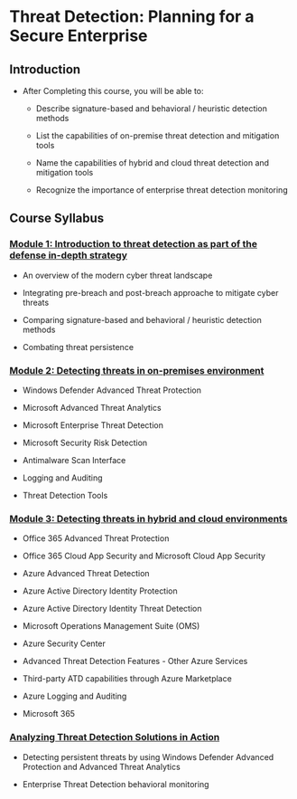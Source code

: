 # **Threat Detection: Planning for a Secure Enterprise**

## **Introduction**

* After Completing this course, you will be able to:

  * Describe signature-based and behavioral / heuristic detection methods
  
  * List the capabilities of on-premise threat detection and mitigation tools
  
  * Name the capabilities of hybrid and cloud threat detection and mitigation tools
  
  * Recognize the importance of enterprise threat detection monitoring
  
## **Course Syllabus**

### **[Module 1: Introduction to threat detection as part of the defense in-depth strategy](https://docs.google.com/document/d/1RT6lri8DYLGffd0EdhxQzBC5bbBWbrnS3kXHqBUc2iY/edit?usp=sharing)**

* An overview of the modern cyber threat landscape

* Integrating pre-breach and post-breach approache to mitigate cyber threats

* Comparing signature-based and behavioral / heuristic detection methods

* Combating threat persistence


### **[Module 2: Detecting threats in on-premises environment](https://docs.google.com/document/d/1Tk3xLHByEGAojjrLa2iAZKCwMQhemVPUtOz-UCmmXeo/edit?usp=sharing)**

* Windows Defender Advanced Threat Protection

* Microsoft Advanced Threat Analytics

* Microsoft Enterprise Threat Detection

* Microsoft Security Risk Detection

* Antimalware Scan Interface

* Logging and Auditing

* Threat Detection Tools


### **[Module 3: Detecting threats in hybrid and cloud environments]()**

* Office 365 Advanced Threat Protection

* Office 365 Cloud App Security and Microsoft Cloud App Security

* Azure Advanced Threat Detection

* Azure Active Directory Identity Protection

* Azure Active Directory Identity Threat Detection

* Microsoft Operations Management Suite (OMS)

* Azure Security Center

* Advanced Threat Detection Features - Other Azure Services

* Third-party ATD capabilities through Azure Marketplace

* Azure Logging and Auditing

* Microsoft 365


### **[Analyzing Threat Detection Solutions in Action]()**

* Detecting persistent threats by using Windows Defender Advanced Protection and Advanced Threat Analytics

* Enterprise Threat Detection behavioral monitoring
